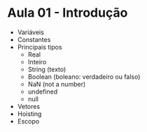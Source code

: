 # Aula 01 - Introdução

- Variáveis
- Constantes
- Principais tipos
	- Real
	- Inteiro
	- String (texto)
 	- Boolean (boleano: verdadeiro ou falso)
	- NaN (not a number)
 	- undefined
  	- null
- Vetores
- Hoisting
- Escopo
